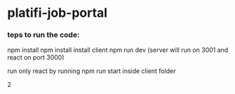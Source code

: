 # platifi-job-portal


### teps to run the code:

 npm install
 npm install install client
 npm run dev (server will run on 3001 and react on port 3000)

 run only react by running npm run start inside client folder

2
